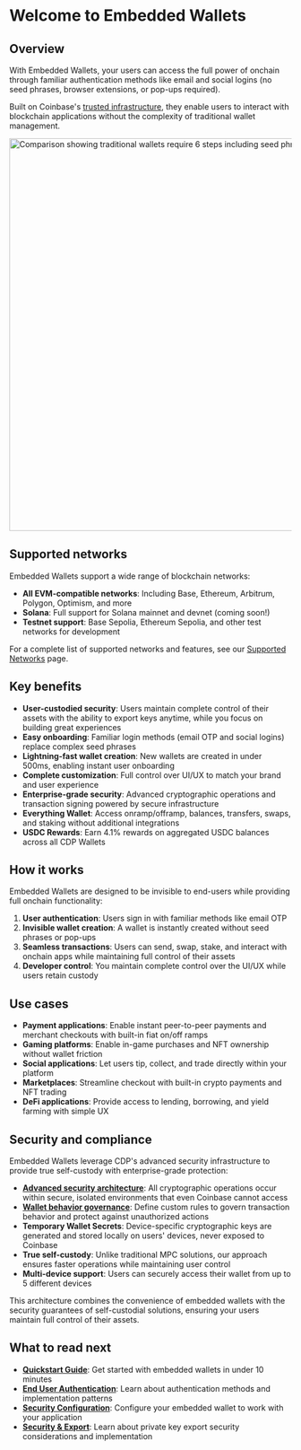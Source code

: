 # Welcome to Embedded Wallets

## Overview

With Embedded Wallets, your users can access the full power of onchain through familiar authentication methods like email and social logins (no seed phrases, browser extensions, or pop-ups required).

Built on Coinbase's [trusted infrastructure](/server-wallets/v2/introduction/security), they enable users to interact with blockchain applications without the complexity of traditional wallet management.

<Frame>
  <div className="wallet-comparison-wrapper">
    <img src="https://mintcdn.com/coinbase-prod/54QcwrnR3tmkrVsF/images/wallet-experience-comparison.svg?fit=max&auto=format&n=54QcwrnR3tmkrVsF&q=85&s=ae9c6742366a3d4cba73babb545aa981" alt="Comparison showing traditional wallets require 6 steps including seed phrase management, while embedded wallets only need 3 simple steps" width="1200" height="700" data-path="images/wallet-experience-comparison.svg" srcset="https://mintcdn.com/coinbase-prod/54QcwrnR3tmkrVsF/images/wallet-experience-comparison.svg?w=280&fit=max&auto=format&n=54QcwrnR3tmkrVsF&q=85&s=0913e4272263c6a623f614d147efc706 280w, https://mintcdn.com/coinbase-prod/54QcwrnR3tmkrVsF/images/wallet-experience-comparison.svg?w=560&fit=max&auto=format&n=54QcwrnR3tmkrVsF&q=85&s=617da397d63ede4c95d6bc94cd63afc4 560w, https://mintcdn.com/coinbase-prod/54QcwrnR3tmkrVsF/images/wallet-experience-comparison.svg?w=840&fit=max&auto=format&n=54QcwrnR3tmkrVsF&q=85&s=29bc864a83153a8b887c19975e58294a 840w, https://mintcdn.com/coinbase-prod/54QcwrnR3tmkrVsF/images/wallet-experience-comparison.svg?w=1100&fit=max&auto=format&n=54QcwrnR3tmkrVsF&q=85&s=8c8bffeacee0dfca480688906f73c968 1100w, https://mintcdn.com/coinbase-prod/54QcwrnR3tmkrVsF/images/wallet-experience-comparison.svg?w=1650&fit=max&auto=format&n=54QcwrnR3tmkrVsF&q=85&s=6b417dcdb3ad722de5bfb4fc4613633d 1650w, https://mintcdn.com/coinbase-prod/54QcwrnR3tmkrVsF/images/wallet-experience-comparison.svg?w=2500&fit=max&auto=format&n=54QcwrnR3tmkrVsF&q=85&s=6b29ca8bfccb8d488fb1040415a44df3 2500w" data-optimize="true" data-opv="2" />
  </div>
</Frame>

## Supported networks

Embedded Wallets support a wide range of blockchain networks:

* **All EVM-compatible networks**: Including Base, Ethereum, Arbitrum, Polygon, Optimism, and more
* **Solana**: Full support for Solana mainnet and devnet (coming soon!)
* **Testnet support**: Base Sepolia, Ethereum Sepolia, and other test networks for development

For a complete list of supported networks and features, see our [Supported Networks](/get-started/supported-networks) page.

## Key benefits

* **User-custodied security**: Users maintain complete control of their assets with the ability to export keys anytime, while you focus on building great experiences
* **Easy onboarding**: Familiar login methods (email OTP and social logins) replace complex seed phrases
* **Lightning-fast wallet creation**: New wallets are created in under 500ms, enabling instant user onboarding
* **Complete customization**: Full control over UI/UX to match your brand and user experience
* **Enterprise-grade security**: Advanced cryptographic operations and transaction signing powered by secure infrastructure
* **Everything Wallet**: Access onramp/offramp, balances, transfers, swaps, and staking without additional integrations
* **USDC Rewards**: Earn 4.1% rewards on aggregated USDC balances across all CDP Wallets

## How it works

Embedded Wallets are designed to be invisible to end-users while providing full onchain functionality:

1. **User authentication**: Users sign in with familiar methods like email OTP
2. **Invisible wallet creation**: A wallet is instantly created without seed phrases or pop-ups
3. **Seamless transactions**: Users can send, swap, stake, and interact with onchain apps while maintaining full control of their assets
4. **Developer control**: You maintain complete control over the UI/UX while users retain custody

## Use cases

* **Payment applications**: Enable instant peer-to-peer payments and merchant checkouts with built-in fiat on/off ramps
* **Gaming platforms**: Enable in-game purchases and NFT ownership without wallet friction
* **Social applications**: Let users tip, collect, and trade directly within your platform
* **Marketplaces**: Streamline checkout with built-in crypto payments and NFT trading
* **DeFi applications**: Provide access to lending, borrowing, and yield farming with simple UX

## Security and compliance

Embedded Wallets leverage CDP's advanced security infrastructure to provide true self-custody with enterprise-grade protection:

* **[Advanced security architecture](/server-wallets/v2/introduction/security)**: All cryptographic operations occur within secure, isolated environments that even Coinbase cannot access
* **[Wallet behavior governance](/server-wallets/v2/using-the-wallet-api/policies/overview)**: Define custom rules to govern transaction behavior and protect against unauthorized actions
* **Temporary Wallet Secrets**: Device-specific cryptographic keys are generated and stored locally on users' devices, never exposed to Coinbase
* **True self-custody**: Unlike traditional MPC solutions, our approach ensures faster operations while maintaining user control
* **Multi-device support**: Users can securely access their wallet from up to 5 different devices

This architecture combines the convenience of embedded wallets with the security guarantees of self-custodial solutions, ensuring your users maintain full control of their assets.

## What to read next

* **[Quickstart Guide](/embedded-wallets/quickstart)**: Get started with embedded wallets in under 10 minutes
* **[End User Authentication](/embedded-wallets/end-user-authentication)**: Learn about authentication methods and implementation patterns
* **[Security Configuration](/embedded-wallets/domains)**: Configure your embedded wallet to work with your application
* **[Security & Export](/embedded-wallets/security-export)**: Learn about private key export security considerations and implementation
